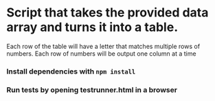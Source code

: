 # Script that takes the provided data array and turns it into a table.  
Each row of the table will have a letter that matches multiple rows of numbers.  Each row of numbers will be output one column at a time

### Install dependencies with `npm install`

### Run tests by opening testrunner.html in a browser
